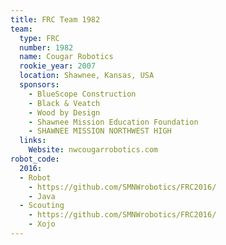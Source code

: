 ```yaml
---
title: FRC Team 1982
team:
  type: FRC
  number: 1982
  name: Cougar Robotics
  rookie_year: 2007
  location: Shawnee, Kansas, USA
  sponsors:
    - BlueScope Construction
    - Black & Veatch
    - Wood by Design
    - Shawnee Mission Education Foundation
    - SHAWNEE MISSION NORTHWEST HIGH
  links:
    Website: nwcougarrobotics.com
robot_code:
  2016:
  - Robot
    - https://github.com/SMNWrobotics/FRC2016/
    - Java
  - Scouting
    - https://github.com/SMNWrobotics/FRC2016/
    - Xojo
---
```

